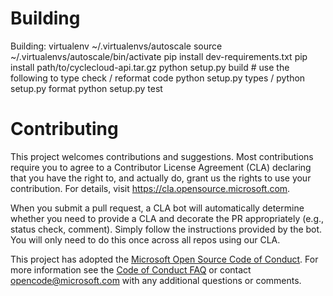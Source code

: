 # Building

Building:
    virtualenv ~/.virtualenvs/autoscale
    source ~/.virtualenvs/autoscale/bin/activate
    pip install dev-requirements.txt
    pip install path/to/cyclecloud-api.tar.gz
    python setup.py build
    # use the following to type check / reformat code
    python setup.py types / python setup.py format
    python setup.py test

# Contributing

This project welcomes contributions and suggestions.  Most contributions require you to agree to a
Contributor License Agreement (CLA) declaring that you have the right to, and actually do, grant us
the rights to use your contribution. For details, visit https://cla.opensource.microsoft.com.

When you submit a pull request, a CLA bot will automatically determine whether you need to provide
a CLA and decorate the PR appropriately (e.g., status check, comment). Simply follow the instructions
provided by the bot. You will only need to do this once across all repos using our CLA.

This project has adopted the [Microsoft Open Source Code of Conduct](https://opensource.microsoft.com/codeofconduct/).
For more information see the [Code of Conduct FAQ](https://opensource.microsoft.com/codeofconduct/faq/) or
contact [opencode@microsoft.com](mailto:opencode@microsoft.com) with any additional questions or comments.

